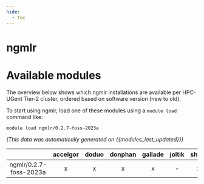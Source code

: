 ```yaml
---
hide:
  - toc
---
```


ngmlr
=====

# Available modules


The overview below shows which ngmlr installations are available per HPC-UGent Tier-2 cluster, ordered based on software version (new to old).

To start using ngmlr, load one of these modules using a `module load` command like:

```shell
module load ngmlr/0.2.7-foss-2023a
```

*(This data was automatically generated on {{modules_last_updated}})*  

| |accelgor|doduo|donphan|gallade|joltik|shinx|skitty|
| :---: | :---: | :---: | :---: | :---: | :---: | :---: | :---: |
|ngmlr/0.2.7-foss-2023a|x|x|x|x|-|x|x|

